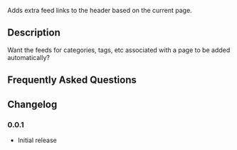 
Adds extra feed links to the header based on the current page.


## Description 

Want the feeds for categories, tags, etc associated with a page to be added automatically?


## Frequently Asked Questions 


## Changelog 


### 0.0.1 
* Initial release

